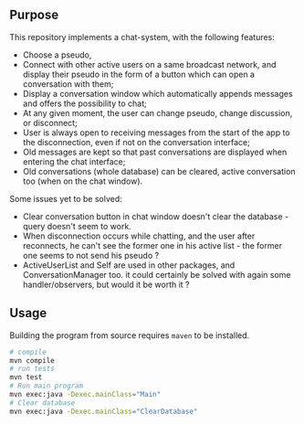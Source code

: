 ## Purpose

This repository implements a chat-system, with the following features:

- Choose a pseudo,
- Connect with other active users on a same broadcast network, and display their pseudo in the form of a button which can open a conversation with them;
- Display a conversation window which automatically appends messages and offers the possibility to chat;
- At any given moment, the user can change pseudo, change discussion, or disconnect;
- User is always open to receiving messages from the start of the app to the disconnection, even if not on the conversation interface;
- Old messages are kept so that past conversations are displayed when entering the chat interface;
- Old conversations (whole database) can be cleared, active conversation too (when on the chat window).

Some issues yet to be solved:

- Clear conversation button in chat window doesn't clear the database - query doesn't seem to work.
- When disconnection occurs while chatting, and the user after reconnects, he can't see the former one in his active list - the former one seems to not send his pseudo ?
- ActiveUserList and Self are used in other packages, and ConversationManager too. it could certainly be solved with again some handler/observers, but would it be worth it ?

## Usage

Building the program from source requires `maven` to be installed.

```sh
# compile 
mvn compile
# run tests
mvn test
# Run main program 
mvn exec:java -Dexec.mainClass="Main" 
# Clear database
mvn exec:java -Dexec.mainClass="ClearDatabase"
```

